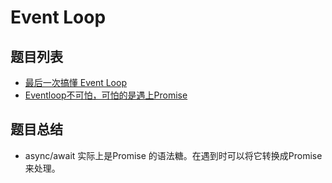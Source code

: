 # Event Loop

## 题目列表

- [最后一次搞懂 Event Loop]
- [Eventloop不可怕，可怕的是遇上Promise]

## 题目总结

- async/await 实际上是Promise 的语法糖。在遇到时可以将它转换成Promise 来处理。

[最后一次搞懂 Event Loop]:https://juejin.im/post/5cbc0a9cf265da03b11f3505
[Eventloop不可怕，可怕的是遇上Promise]:https://juejin.im/post/5c9a43175188252d876e5903
